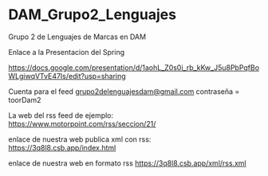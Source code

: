 # DAM_Grupo2_Lenguajes
Grupo 2 de Lenguajes de Marcas en DAM


Enlace a la Presentacion del Spring

https://docs.google.com/presentation/d/1aohL_Z0s0i_rb_kKw_J5u8PbPqfBoWLgiwqVTvE47Is/edit?usp=sharing

Cuenta para el feed grupo2delenguajesdam@gmail.com contraseña = toorDam2

La web del rss feed de ejemplo: https://www.motorpoint.com/rss/seccion/21/

enlace de nuestra web publica xml con rss: https://3q8l8.csb.app/index.html

enlace de nuestra web en formato rss https://3q8l8.csb.app/xml/rss.xml
